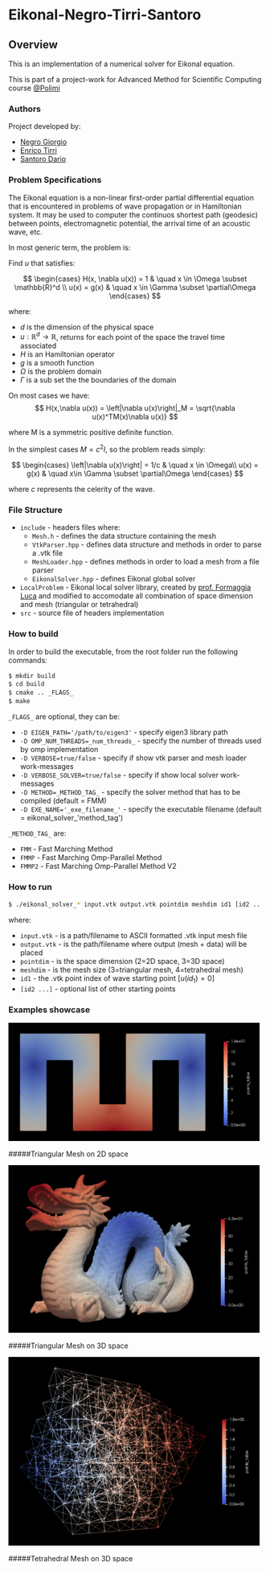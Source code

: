 # Eikonal-Negro-Tirri-Santoro
## Overview

This is an implementation of a numerical solver for Eikonal equation.

This is part of a project-work for Advanced Method for Scientific Computing course [@Polimi](https://www.polimi.it/)

### Authors
Project developed by:
- [Negro Giorgio](https://github.com/giorgionegro)
- [Enrico Tirri](https://github.com/EnricoTirri)
- [Santoro Dario](https://github.com/DarioSantoroDS)

### Problem Specifications

The Eikonal equation is a non-linear first-order partial differential equation that is encountered in problems of wave propagation or in Hamiltonian system. It may be used to computer the continuos shortest path (geodesic) between points, electromagnetic potential, the arrival time of an acoustic wave, etc.

In most generic term, the problem is:

Find $u$ that satisfies:

$$
\begin{cases}
H(x, \nabla u(x)) = 1 & \quad x \in \Omega \subset \mathbb{R}^d \\  
u(x) = g(x) & \quad x \in \Gamma \subset \partial\Omega
\end{cases}
$$

where:
- $d$ is the dimension of the physical space
- $u : \mathbb{R}^d \to \mathbb{R}$, returns for each point of the space the travel time associated
- $H$ is an Hamiltonian operator
- $g$ is a smooth function
- $\Omega$ is the problem domain
- $\Gamma$ is a sub set the the boundaries of the domain

On most cases we have:
$$
H(x,\nabla u(x)) = \left|\nabla u(x)\right|_M = \sqrt{\nabla u(x)^TM(x)\nabla u(x)}
$$

where M is a symmetric positive definite function.

In the simplest cases $M = c^2I$, so the problem reads simply:

$$
\begin{cases}
\left|\nabla u(x)\right| = 1/c & \quad x \in \Omega\\
u(x) = g(x) & \quad x\in \Gamma \subset \partial\Omega
\end{cases}
$$

where $c$ represents the celerity of the wave.

### File Structure

* `include` -  headers files where:
    * `Mesh.h` - defines the data structure containing the mesh
    * `VtkParser.hpp` - defines data structure and methods in order to parse a .vtk file
    * `MeshLoader.hpp` - defines methods in order to load a mesh from a file parser
    * `EikonalSolver.hpp` - defines Eikonal global solver
* `LocalProblem` - Eikonal local solver library, created by [prof. Formaggia Luca](https://github.com/lformaggia) and modified to accomodate all combination of space dimension and mesh (triangular or tetrahedral)
* `src` - source file of headers implementation


### How to build

In order to build the executable, from the root folder run the following commands:

```bash
$ mkdir build
$ cd build
$ cmake .. _FLAGS_
$ make
```
`_FLAGS_` are optional, they can be:
* `-D EIGEN_PATH='/path/to/eigen3'` - specify eigen3 library path
* `-D OMP_NUM_THREADS=_num_threads_` - specify the number of threads used by omp implementation
* `-D VERBOSE=true/false` - specify if show vtk parser and mesh loader work-messages
* `-D VERBOSE_SOLVER=true/false` - specify if show local solver work-messages
* `-D METHOD=_METHOD_TAG_` - specify the solver method that has to be compiled (default = FMM)
* `-D EXE_NAME='_exe_filename_'` - specify the executable filename (default = eikonal_solver_'method_tag')

`_METHOD_TAG_` are:
* `FMM` - Fast Marching Method
* `FMMP` - Fast Marching Omp-Parallel Method
* `FMMP2` - Fast Marching Omp-Parallel Method V2

### How to run

```bash
$ ./eikonal_solver_* input.vtk output.vtk pointdim meshdim id1 [id2 ...]
```
where:
* `input.vtk` - is a path/filename to ASCII formatted .vtk input mesh file
* `output.vtk` - is the path/filename where output (mesh + data) will be placed
* `pointdim` - is the space dimension (2=2D space, 3=3D space)
* `meshdim` - is the mesh size (3=triangular mesh, 4=tetrahedral mesh)
* `id1` - the .vtk point index of wave starting point [$u(id_1) = 0$]
* `[id2 ...]` - optional list of other starting points

### Examples showcase 
<img src="showcase/triangles2d.png" width="500"/>

#####Triangular Mesh on 2D space


<img src="showcase/triangles3d.png" width="500"/>

#####Triangular Mesh on 3D space

<img src="showcase/tetrahedron3d.png" width="500"/>

#####Tetrahedral Mesh on 3D space